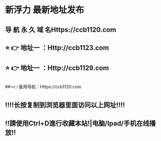 
# 新浮力 最新地址发布 
## 导 航 永 久 域 名Https://ccb1120.com
## ⭐️ 👉 地址一 ：Http://ccb1123.com
## ⭐️ 👉 地址一 ：Http://ccb1129.com
##
##⭐️👉备用导航：Https://ccb1120.com
## ‼️‼️长按复制到浏览器里面访问以上网址‼️‼️
## ‼️請使用Ctrl+D進行收藏本站!|电脑/Ipad/手机在线播放‼️
